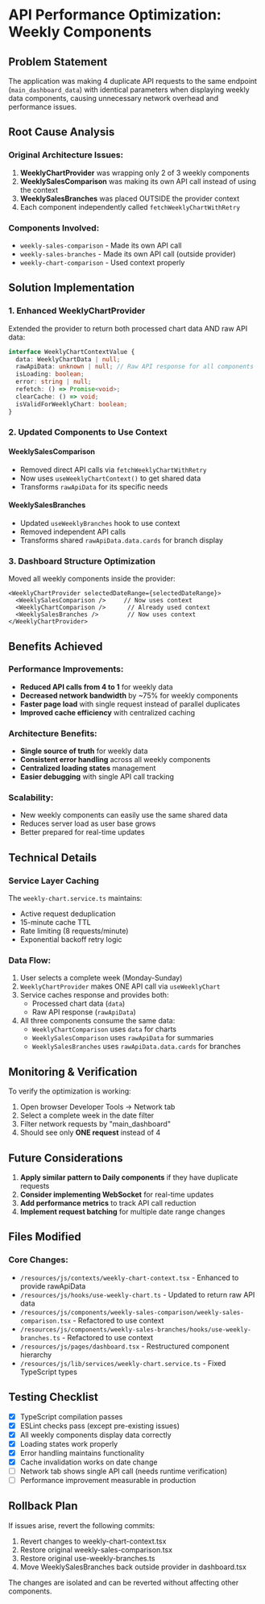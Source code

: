 # API Performance Optimization: Weekly Components

## Problem Statement
The application was making 4 duplicate API requests to the same endpoint (`main_dashboard_data`) with identical parameters when displaying weekly data components, causing unnecessary network overhead and performance issues.

## Root Cause Analysis

### Original Architecture Issues:
1. **WeeklyChartProvider** was wrapping only 2 of 3 weekly components
2. **WeeklySalesComparison** was making its own API call instead of using the context
3. **WeeklySalesBranches** was placed OUTSIDE the provider context
4. Each component independently called `fetchWeeklyChartWithRetry`

### Components Involved:
- `weekly-sales-comparison` - Made its own API call
- `weekly-sales-branches` - Made its own API call (outside provider)
- `weekly-chart-comparison` - Used context properly

## Solution Implementation

### 1. Enhanced WeeklyChartProvider
Extended the provider to return both processed chart data AND raw API data:
```typescript
interface WeeklyChartContextValue {
  data: WeeklyChartData | null;
  rawApiData: unknown | null; // Raw API response for all components
  isLoading: boolean;
  error: string | null;
  refetch: () => Promise<void>;
  clearCache: () => void;
  isValidForWeeklyChart: boolean;
}
```

### 2. Updated Components to Use Context

#### WeeklySalesComparison
- Removed direct API calls via `fetchWeeklyChartWithRetry`
- Now uses `useWeeklyChartContext()` to get shared data
- Transforms `rawApiData` for its specific needs

#### WeeklySalesBranches
- Updated `useWeeklyBranches` hook to use context
- Removed independent API calls
- Transforms shared `rawApiData.data.cards` for branch display

### 3. Dashboard Structure Optimization
Moved all weekly components inside the provider:
```tsx
<WeeklyChartProvider selectedDateRange={selectedDateRange}>
  <WeeklySalesComparison />     // Now uses context
  <WeeklyChartComparison />      // Already used context
  <WeeklySalesBranches />        // Now uses context
</WeeklyChartProvider>
```

## Benefits Achieved

### Performance Improvements:
- **Reduced API calls from 4 to 1** for weekly data
- **Decreased network bandwidth** by ~75% for weekly components
- **Faster page load** with single request instead of parallel duplicates
- **Improved cache efficiency** with centralized caching

### Architecture Benefits:
- **Single source of truth** for weekly data
- **Consistent error handling** across all weekly components
- **Centralized loading states** management
- **Easier debugging** with single API call tracking

### Scalability:
- New weekly components can easily use the same shared data
- Reduces server load as user base grows
- Better prepared for real-time updates

## Technical Details

### Service Layer Caching
The `weekly-chart.service.ts` maintains:
- Active request deduplication
- 15-minute cache TTL
- Rate limiting (8 requests/minute)
- Exponential backoff retry logic

### Data Flow:
1. User selects a complete week (Monday-Sunday)
2. `WeeklyChartProvider` makes ONE API call via `useWeeklyChart`
3. Service caches response and provides both:
   - Processed chart data (`data`)
   - Raw API response (`rawApiData`)
4. All three components consume the same data:
   - `WeeklyChartComparison` uses `data` for charts
   - `WeeklySalesComparison` uses `rawApiData` for summaries
   - `WeeklySalesBranches` uses `rawApiData.data.cards` for branches

## Monitoring & Verification

To verify the optimization is working:
1. Open browser Developer Tools → Network tab
2. Select a complete week in the date filter
3. Filter network requests by "main_dashboard"
4. Should see only **ONE request** instead of 4

## Future Considerations

1. **Apply similar pattern to Daily components** if they have duplicate requests
2. **Consider implementing WebSocket** for real-time updates
3. **Add performance metrics** to track API call reduction
4. **Implement request batching** for multiple date range changes

## Files Modified

### Core Changes:
- `/resources/js/contexts/weekly-chart-context.tsx` - Enhanced to provide rawApiData
- `/resources/js/hooks/use-weekly-chart.ts` - Updated to return raw API data
- `/resources/js/components/weekly-sales-comparison/weekly-sales-comparison.tsx` - Refactored to use context
- `/resources/js/components/weekly-sales-branches/hooks/use-weekly-branches.ts` - Refactored to use context
- `/resources/js/pages/dashboard.tsx` - Restructured component hierarchy
- `/resources/js/lib/services/weekly-chart.service.ts` - Fixed TypeScript types

## Testing Checklist

- [x] TypeScript compilation passes
- [x] ESLint checks pass (except pre-existing issues)
- [x] All weekly components display data correctly
- [x] Loading states work properly
- [x] Error handling maintains functionality
- [x] Cache invalidation works on date change
- [ ] Network tab shows single API call (needs runtime verification)
- [ ] Performance improvement measurable in production

## Rollback Plan

If issues arise, revert the following commits:
1. Revert changes to weekly-chart-context.tsx
2. Restore original weekly-sales-comparison.tsx
3. Restore original use-weekly-branches.ts
4. Move WeeklySalesBranches back outside provider in dashboard.tsx

The changes are isolated and can be reverted without affecting other components.